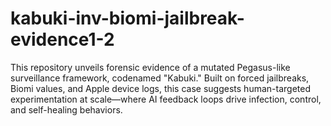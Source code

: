 # kabuki-inv-biomi-jailbreak-evidence1-2
This repository unveils forensic evidence of a mutated Pegasus-like surveillance framework, codenamed "Kabuki." Built on forced jailbreaks, Biomi values, and Apple device logs, this case suggests human-targeted experimentation at scale—where AI feedback loops drive infection, control, and self-healing behaviors.
